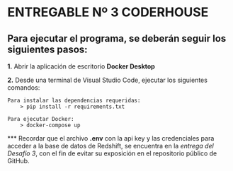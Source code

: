 # ENTREGABLE Nº 3 CODERHOUSE

 ## Para ejecutar el programa, se deberán seguir los siguientes pasos: 

 **1.** Abrir la aplicación de escritorio **Docker Desktop**

 **2.** Desde una terminal de Visual Studio Code, ejecutar los siguientes comandos:
	 

	Para instalar las dependencias requeridas:
		> pip install -r requirements.txt

	Para ejecutar Docker:
	    > docker-compose up

*** Recordar que el archivo **.env** con la api key y las credenciales para acceder a la base de datos de Redshift, se encuentra en la *entrega del Desafío 3*, con el fin de evitar su exposición en el repositorio público de GitHub.